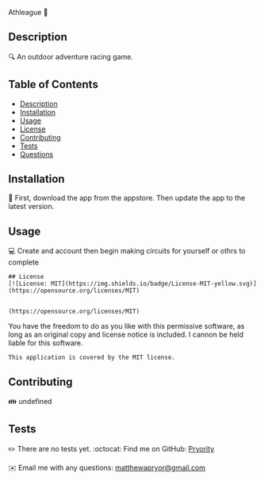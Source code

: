 
  Athleague 👋
    
  ## Description
  🔍 An outdoor adventure racing game.
  ## Table of Contents
  - [Description](#description)
  - [Installation](#installation)
  - [Usage](#usage)
  - [License](#license)
  - [Contributing](#contributing)
  - [Tests](#tests)
  - [Questions](#questions)
  ## Installation
  💾 First, download the app from the appstore. Then update the app to the latest version.
  ## Usage
  💻 Create and account then begin making circuits for yourself or othrs to complete
  
    ## License
    [![License: MIT](https://img.shields.io/badge/License-MIT-yellow.svg)](https://opensource.org/licenses/MIT)


    (https://opensource.org/licenses/MIT)

You have the freedom to do as you like with this permissive software, as long as an original copy and license notice is included. I cannon be held liable for this software.



    This application is covered by the MIT license.
     
  ## Contributing
  👪 undefined
  ## Tests
  ✏️ There are no tests yet.
  :octocat: Find me on GitHub: [Pryority](https://github.com/Pryority)<br />
  
  ✉️ Email me with any questions: matthewapryor@gmail.com
